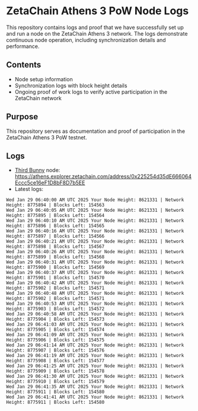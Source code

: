 # ZetaChain Athens 3 PoW Node Logs
This repository contains logs and proof that we have successfully set up and run a node on the ZetaChain Athens 3 network. The logs demonstrate continuous node operation, including synchronization details and performance.

## Contents
- Node setup information
- Synchronization logs with block height details
- Ongoing proof of work logs to verify active participation in the ZetaChain network

## Purpose
This repository serves as documentation and proof of participation in the ZetaChain Athens 3 PoW testnet.

## Logs

- [Third Bunny](https://thirdbunny.xyz/) node: https://athens.explorer.zetachain.com/address/0x225254d35dE666064Eccc5ce16eF1D8bF8D7b5EE
- Latest logs:
```
Wed Jan 29 06:40:00 AM UTC 2025 Your Node Height: 8621331 | Network Height: 8775894 | Blocks Left: 154563
Wed Jan 29 06:40:05 AM UTC 2025 Your Node Height: 8621331 | Network Height: 8775895 | Blocks Left: 154564
Wed Jan 29 06:40:10 AM UTC 2025 Your Node Height: 8621331 | Network Height: 8775896 | Blocks Left: 154565
Wed Jan 29 06:40:16 AM UTC 2025 Your Node Height: 8621331 | Network Height: 8775897 | Blocks Left: 154566
Wed Jan 29 06:40:21 AM UTC 2025 Your Node Height: 8621331 | Network Height: 8775898 | Blocks Left: 154567
Wed Jan 29 06:40:26 AM UTC 2025 Your Node Height: 8621331 | Network Height: 8775899 | Blocks Left: 154568
Wed Jan 29 06:40:31 AM UTC 2025 Your Node Height: 8621331 | Network Height: 8775900 | Blocks Left: 154569
Wed Jan 29 06:40:37 AM UTC 2025 Your Node Height: 8621331 | Network Height: 8775901 | Blocks Left: 154570
Wed Jan 29 06:40:42 AM UTC 2025 Your Node Height: 8621331 | Network Height: 8775902 | Blocks Left: 154571
Wed Jan 29 06:40:48 AM UTC 2025 Your Node Height: 8621331 | Network Height: 8775902 | Blocks Left: 154571
Wed Jan 29 06:40:53 AM UTC 2025 Your Node Height: 8621331 | Network Height: 8775903 | Blocks Left: 154572
Wed Jan 29 06:40:58 AM UTC 2025 Your Node Height: 8621331 | Network Height: 8775904 | Blocks Left: 154573
Wed Jan 29 06:41:03 AM UTC 2025 Your Node Height: 8621331 | Network Height: 8775905 | Blocks Left: 154574
Wed Jan 29 06:41:09 AM UTC 2025 Your Node Height: 8621331 | Network Height: 8775906 | Blocks Left: 154575
Wed Jan 29 06:41:14 AM UTC 2025 Your Node Height: 8621331 | Network Height: 8775907 | Blocks Left: 154576
Wed Jan 29 06:41:19 AM UTC 2025 Your Node Height: 8621331 | Network Height: 8775908 | Blocks Left: 154577
Wed Jan 29 06:41:25 AM UTC 2025 Your Node Height: 8621331 | Network Height: 8775909 | Blocks Left: 154578
Wed Jan 29 06:41:30 AM UTC 2025 Your Node Height: 8621331 | Network Height: 8775910 | Blocks Left: 154579
Wed Jan 29 06:41:35 AM UTC 2025 Your Node Height: 8621331 | Network Height: 8775911 | Blocks Left: 154580
Wed Jan 29 06:41:41 AM UTC 2025 Your Node Height: 8621331 | Network Height: 8775911 | Blocks Left: 154580
```
